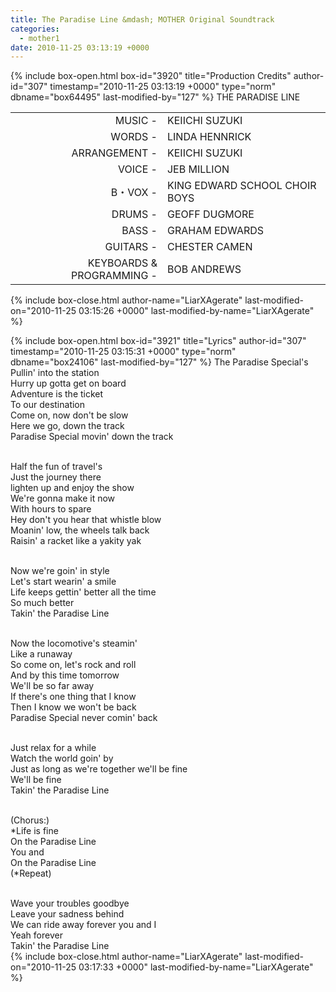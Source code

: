 ```yaml
---
title: The Paradise Line &mdash; MOTHER Original Soundtrack
categories:
  - mother1
date: 2010-11-25 03:13:19 +0000
---
```

{% include box-open.html box-id="3920" title="Production Credits" author-id="307" timestamp="2010-11-25 03:13:19 +0000" type="norm" dbname="box64495" last-modified-by="127" %}
THE PARADISE LINE

<table>
<tr>
<td align="right">MUSIC -</td>
<td>KEIICHI SUZUKI</td>
</tr>
<tr>
<td align="right">WORDS -</td>
<td>LINDA HENNRICK</td>
</tr>
<tr>
<td align="right">ARRANGEMENT -</td>
<td>KEIICHI SUZUKI</td>
</tr>
<tr>
<td align="right">VOICE -</td>
<td>JEB MILLION</td>
</tr>
<tr>
<td align="right">B・VOX -</td>
<td>KING EDWARD SCHOOL CHOIR BOYS</td>
</tr>
<tr>
<td align="right">DRUMS -</td>
<td>GEOFF DUGMORE</td>
</tr>
<tr>
<td align="right">BASS -</td>
<td>GRAHAM EDWARDS</td>
</tr>
<tr>
<td align="right">GUITARS -</td>
<td>CHESTER CAMEN</td>
</tr>
<tr>
<td align="right">KEYBOARDS & PROGRAMMING -</td>
<td>BOB ANDREWS</td>
</tr>
</table>
{% include box-close.html author-name="LiarXAgerate" last-modified-on="2010-11-25 03:15:26 +0000" last-modified-by-name="LiarXAgerate" %}

{% include box-open.html box-id="3921" title="Lyrics" author-id="307" timestamp="2010-11-25 03:15:31 +0000" type="norm" dbname="box24106" last-modified-by="127" %}
The Paradise Special's<br />
Pullin' into the station<br />
Hurry up gotta get on board<br />
Adventure is the ticket<br />
To our destination<br />
Come on, now don't be slow<br />
Here we go, down the track<br />
Paradise Special movin' down the track<br /><br />

Half the fun of travel's<br />
Just the journey there<br />
lighten up and enjoy the show<br />
We're gonna make it now<br />
With hours to spare<br />
Hey don't you hear that whistle blow<br />
Moanin' low, the wheels talk back<br />
Raisin' a racket like a yakity yak<br /><br />

Now we're goin' in style<br />
Let's start wearin' a smile<br />
Life keeps gettin' better all the time<br />
So much better<br />
Takin' the Paradise Line<br /><br />

Now the locomotive's steamin'<br />
Like a runaway<br />
So come on, let's rock and roll<br />
And by this time tomorrow<br />
We'll be so far away<br />
If there's one thing that I know<br />
Then I know we won't be back<br />
Paradise Special never comin' back<br /><br />

Just relax for a while<br />
Watch the world goin' by<br />
Just as long as we're together we'll be fine<br />
We'll be fine<br />
Takin' the Paradise Line<br /><br />

(Chorus:)<br />
*Life is fine<br />
On the Paradise Line<br />
You and<br />
On the Paradise Line<br />
(*Repeat)<br /><br />

Wave your troubles goodbye<br />
Leave your sadness behind<br />
We can ride away forever you and I<br />
Yeah forever<br />
Takin' the Paradise Line<br />
{% include box-close.html author-name="LiarXAgerate" last-modified-on="2010-11-25 03:17:33 +0000" last-modified-by-name="LiarXAgerate" %}
